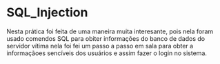 # SQL_Injection

Nesta prática foi feita de uma maneira muita interesante, pois nela foram usado comendos SQL para obiter informações do banco de dados
do servidor vítima nela foi fei um passo a passo em sala para obter a informaçãoes sencíveis dos usuários e assim fazer o login no sistema.

